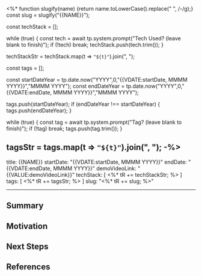 <%*
function slugify(name) {return name.toLowerCase().replace(" ", /-/g);}
const slug = slugify("{{NAME}}");

const techStack = [];

while (true) {
  const tech = await tp.system.prompt("Tech Used? (leave blank to finish)");
  if (!tech) break;
  techStack.push(tech.trim());
}

techStackStr = techStack.map(t => `"${t}"`).join(", ");

const tags = [];

const startDateYear = tp.date.now("YYYY",0,"{{VDATE:startDate, MMMM YYYY}}","MMMM YYYY");
const endDateYear = tp.date.now("YYYY",0,"{{VDATE:endDate, MMMM YYYY}}","MMMM YYYY");

tags.push(startDateYear);
if (endDateYear !== startDateYear) {
  tags.push(endDateYear);
}

while (true) {
  const tag = await tp.system.prompt("Tag? (leave blank to finish)");
  if (!tag) break;
  tags.push(tag.trim());
}

tagsStr = tags.map(t => `"${t}"`).join(", ");
-%>
---
title: {{NAME}}
startDate: "{{VDATE:startDate, MMMM YYYY}}"
endDate: "{{VDATE:endDate, MMMM YYYY}}"
demoVideoLink: "{{VALUE:demoVideoLink}}"
techStack: [
	<%* tR += techStackStr; %>
]
tags: [
	<%* tR += tagsStr; %>
]
slug: "<%* tR += slug; %>"

---

## Summary

## Motivation

## Next Steps

## References